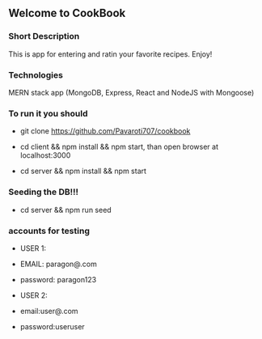 ## Welcome to CookBook

### Short Description

This is app for entering and ratin your favorite recipes.
Enjoy!

### Technologies

MERN stack app (MongoDB, Express, React and NodeJS with Mongoose)

### To run it you should

- git clone https://github.com/Pavaroti707/cookbook

- cd client && npm install && npm start, than open browser at localhost:3000

- cd server && npm install && npm start

### Seeding the DB!!!

- cd server && npm run seed

### accounts for testing

- USER 1:
- EMAIL: paragon@.com
- password: paragon123

- USER 2:
- email:user@.com
- password:useruser
